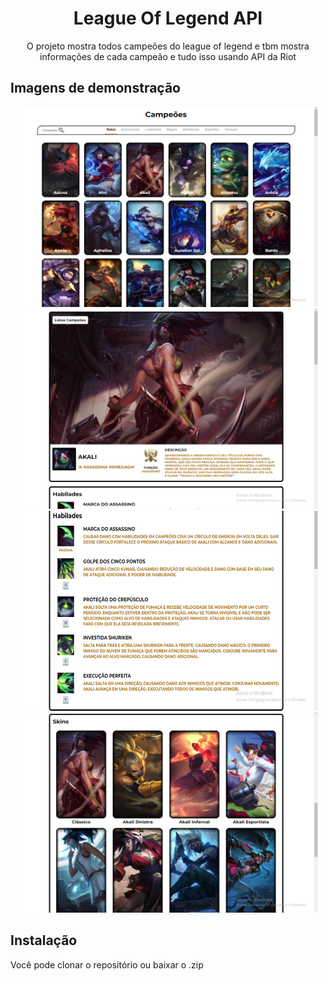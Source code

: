 <h1 align="center">League Of Legend API</h1>

<p align="center">O projeto mostra todos campeões do league of legend e tbm mostra informações de cada campeão e tudo isso usando API da Riot</p>

## Imagens de demonstração
<div align="center">
    <img height="320" width="480" src="assets/images/readme/image1.png"/>
    <img height="320" width="480" src="assets/images/readme/image2.png"/>
    <img height="320" width="480" src="assets/images/readme/image3.png"/>
    <img height="320" width="480" src="assets/images/readme/image4.png"/>
</div> 

## Instalação
Você pode clonar o repositório ou baixar o .zip

